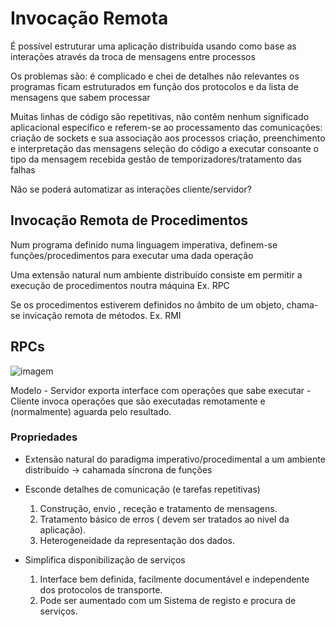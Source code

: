 # Invocação Remota

É possível estruturar uma aplicação distribuída usando como base as interações através da troca de mensagens entre processos

Os problemas são:
    é complicado e chei de detalhes não relevantes
    os programas ficam estruturados em função dos protocolos e da lista de mensagens que sabem processar
    
Muitas linhas de código são repetitivas, não contêm nenhum significado aplicacional específico e referem-se ao processamento 
das comunicações:
    criação de sockets e sua associação aos processos
    criação, preenchimento e interpretação das mensagens
    seleção do código a executar consoante o tipo da mensagem recebida
    gestão de temporizadores/tratamento das falhas
    
Não se poderá automatizar as interações cliente/servidor?

## Invocação Remota de Procedimentos
  Num programa definido numa linguagem imperativa, definem-se funções/procedimentos para executar uma dada operação
  
  Uma extensão natural num ambiente distribuído consiste em permitir a execução de procedimentos noutra máquina
      Ex. RPC
  
  Se os procedimentos estiverem definidos no âmbito de um objeto, chama-se invicação remota de métodos.
      Ex. RMI
  
  ## RPCs
  
  ![imagem](https://user-images.githubusercontent.com/62023102/149953609-66420632-4077-44d0-9110-89a0a36c1046.png)
  
  Modelo 
    - Servidor exporta interface com operações que sabe executar
    - Cliente invoca operações que são executadas remotamente e (normalmente) aguarda pelo resultado.
    
### Propriedades
   - Extensão natural do paradigma imperativo/procedimental a um ambiente distribuído -> cahamada síncrona de funções
   - Esconde detalhes de comunicação (e tarefas repetitivas)
        1) Construção, envio , receção e tratamento de mensagens.
        2) Tratamento básico de erros ( devem ser tratados ao nivel da aplicação).
        3) Heterogeneidade da representação dos dados.

   - Simplifica disponibilização de serviços
        1) Interface bem definida, facilmente documentável e independente dos protocolos de transporte.
        2) Pode ser aumentado com um Sistema de registo e procura de serviços.
